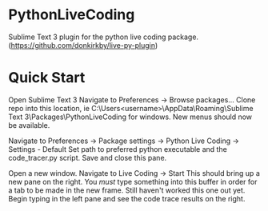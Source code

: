 # PythonLiveCoding
Sublime Text 3 plugin for the python live coding package. (https://github.com/donkirkby/live-py-plugin)

# Quick Start

Open Sublime Text 3
Navigate to Preferences -> Browse packages...
Clone repo into this location, ie C:\Users\<username>\AppData\Roaming\Sublime Text 3\Packages\PythonLiveCoding for windows.
New menus should now be available.

Navigate to Preferences -> Package settings -> Python Live Coding -> Settings - Default
Set path to preferred python executable and the code_tracer.py script.
Save and close this pane.

Open a new window.
Navigate to Live Coding -> Start
This should bring up a new pane on the right. You *must* type something into this buffer in order for a tab to be made in the new frame. Still haven't worked this one out yet.
Begin typing in the left pane and see the code trace results on the right.
